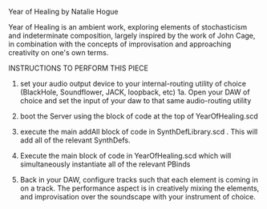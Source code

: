 Year of Healing by Natalie Hogue


Year of Healing is an ambient work, exploring elements of stochasticism and indeterminate composition, largely inspired by the work of John Cage, in combination with the concepts of improvisation and approaching creativity on one's own terms. 

INSTRUCTIONS TO PERFORM THIS PIECE 

1. set your audio output device to your internal-routing utility of choice (BlackHole, Soundflower, JACK, loopback, etc)
1a. Open your DAW of choice and set the input of your daw to that same audio-routing utility

2. boot the Server using the block of code at the top of YearOfHealing.scd

3. execute the main addAll block of code in SynthDefLibrary.scd . This will add all of the relevant SynthDefs.

4. Execute the main block of code in YearOfHealing.scd which will simultaneously instantiate all of the relevant PBinds

5. Back in your DAW, configure tracks such that each element is coming in on a track. The performance aspect is in creatively mixing the elements, and improvisation over the soundscape with your instrument of choice.


